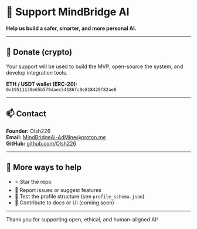 # 🤝 Support MindBridge AI

**Help us build a safer, smarter, and more personal AI.**

---

## 💸 Donate (crypto)

Your support will be used to build the MVP, open-source the system, and develop integration tools.

**ETH / USDT wallet (ERC-20):**  
`0x19511139e65b579daec54186fc9e818420f82ae8`

---

## 📫 Contact

**Founder:** Olsh226  
**Email:** MindBridgeAi-AdMine@proton.me  
**GitHub:** [github.com/Olsh226](https://github.com/Olsh226)

---

## 🧠 More ways to help

- ⭐ Star the repo  
- 🐛 Report issues or suggest features  
- 🧪 Test the profile structure (see `profile_schema.json`)  
- 🤝 Contribute to docs or UI (coming soon)

---

Thank you for supporting open, ethical, and human-aligned AI!
